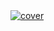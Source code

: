 <a href="https://tsmi.live/" target="_blank">
   <img src="https://github.com/xtsmi/brand/raw/main/social/cover.jpg" alt="cover" />
</a>
